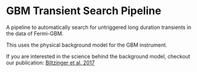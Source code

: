 # GBM Transient Search Pipeline

A pipeline to automatically search for untriggered long duration transients in the data of Fermi-GBM.

This uses the physical background model for the GBM instrument.

If you are interested in the science behind the background model, checkout our publication: [Biltzinger et al. 2017](https://www.aanda.org/articles/aa/pdf/forth/aa37347-19.pdf)

